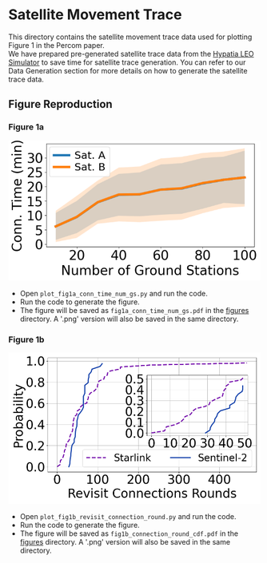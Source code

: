 # Satellite Movement Trace
This directory contains the satellite movement trace data used for plotting Figure 1 in the Percom paper.  
We have prepared pre-generated satellite trace data from the [Hypatia LEO Simulator](https://github.com/snkas/hypatia) to save time for satellite trace generation.
You can refer to our Data Generation section for more details on how to generate the satellite trace data.

## Figure Reproduction
### Figure 1a 
![Figure 1a](docs/images/fig1a_num_gs_sat_conn_duration.png)
- Open `plot_fig1a_conn_time_num_gs.py` and run the code.
- Run the code to generate the figure.
- The figure will be saved as `fig1a_conn_time_num_gs.pdf` in the [figures](./figures) directory. A '.png' version will also be saved in the same directory.
### Figure 1b
![Figure 1b](docs/images/fig1b_connection_round_cdf.png)
- Open `plot_fig1b_revisit_connection_round.py` and run the code.
- Run the code to generate the figure.
- The figure will be saved as `fig1b_connection_round_cdf.pdf` in the [figures](./figures) directory. A '.png' version will also be saved in the same directory.

